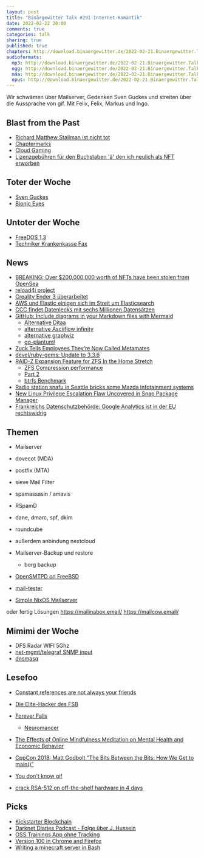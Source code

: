 ```yaml
---
layout: post
title: "Binärgewitter Talk #291 Internet-Romantik"
date: 2022-02-22 20:00
comments: true
categories: talk
sharing: true
published: true
chapters: http://download.binaergewitter.de/2022-02-21.Binaergewitter.Talk.291.chapters.txt
audioformats:
  mp3: http://download.binaergewitter.de/2022-02-21.Binaergewitter.Talk.291.mp3
  ogg: http://download.binaergewitter.de/2022-02-21.Binaergewitter.Talk.291.ogg
  m4a: http://download.binaergewitter.de/2022-02-21.Binaergewitter.Talk.291.m4a
  opus: http://download.binaergewitter.de/2022-02-21.Binaergewitter.Talk.291.opus
---
```

Wir schwämen über Mailserver, Gedenken Sven Guckes und streiten über die Aussprache von gif.
Mit Felix, Felix, Markus und Ingo.

## Blast from the Past
- [Richard Matthew Stallman ist nicht tot]( http://blog.binaergewitter.de/2022/02/08/binaergewitter-talk-number-290-code-vor-unserer-zeit/#isso-2034 )
- [Chaptermarks]( http://blog.binaergewitter.de/2022/02/08/binaergewitter-talk-number-290-code-vor-unserer-zeit/#isso-2024 )
- [Cloud Gaming]( http://blog.binaergewitter.de/2022/02/08/binaergewitter-talk-number-290-code-vor-unserer-zeit/#isso-2028 )
- [Lizenzgebühren für den Buchstaben 'ä' den ich neulich als NFT erworben]( http://blog.binaergewitter.de/2022/02/08/binaergewitter-talk-number-290-code-vor-unserer-zeit/#isso-2035 )

## Toter der Woche
- [Sven Guckes]( https://linuxnews.de/2022/02/sven-guckes-verstorben/ )
- [Bionic Eyes]( https://spectrum.ieee.org/bionic-eye-obsolete )

## Untoter der Woche
- [FreeDOS 1.3]( https://sourceforge.net/p/freedos/news/2022/02/freedos-13/ )
- [Techniker Krankenkasse Fax]( https://www.golem.de/news/digitalisierung-techniker-krankenkasse-fuehrt-fax-funktion-in-app-ein-2202-163220.html )

## News
- [BREAKING: Over $200,000,000 worth of NFTs have been stolen from OpenSea]( https://twitter.com/pluggedinn/status/1495246939838840840 )
- [reload4j project]( https://reload4j.qos.ch/ )
- [Creality Ender 3 überarbeitet]( https://www.heise.de/news/3D-Drucker-ueberarbeitet-Creality-Ender-3-S1-6328518.html )
- [AWS und Elastic einigen sich im Streit um Elasticsearch]( https://www.linux-magazin.de/news/aws-und-elastic-einigen-sich-im-streit-um-elasticsearch/ )
- [CCC findet Datenlecks mit sechs Millionen Datensätzen]( https://www.linux-magazin.de/news/ccc-findet-datenlecks-mit-sechs-millionen-datensaetzen/ )
- [GitHub: Include diagrams in your Markdown files with Mermaid](https://github.blog/2022-02-14-include-diagrams-markdown-files-mermaid/)
  - [Alternative Ditaa]( http://ditaa.sourceforge.net/ )
  - [alternative Asciiflow infinity]( https://asciiflow.com/#/ )
  - [alternative graphviz]( )
  - [go-plantuml]( https://github.com/bykof/go-plantuml )
- [Zuck Tells Employees They’re Now Called Metamates]( https://twitter.com/Gizmodo/status/1493716775258656771 )
- [devel/ruby-gems: Update to 3.3.6]( https://bugs.freebsd.org/bugzilla/show_bug.cgi?id=258108 )
- [RAID-Z Expansion Feature for ZFS In the Home Stretch]( https://freebsdfoundation.org/blog/raid-z-expansion-feature-for-zfs/ )
  - [ZFS Compression performance]( https://old.reddit.com/r/zfs/comments/svnycx/a_simple_real_world_zfs_compression_speed_an/ )
  - [Part 2]( https://old.reddit.com/r/zfs/comments/sxx9p7/a_simple_real_world_zfs_compression_speed_an/ )
  - [btrfs Benchmark]( https://docs.google.com/spreadsheets/d/1x9-3OQF4ev1fOCrYuYWt1QmxYRmPilw_nLik5H_2_qA/edit#gid=0 )
- [Radio station snafu in Seattle bricks some Mazda infotainment systems]( https://arstechnica.com/cars/2022/02/radio-station-snafu-in-seattle-bricks-some-mazda-infotainment-systems/ )
- [New Linux Privilege Escalation Flaw Uncovered in Snap Package Manager]( https://thehackernews.com/2022/02/new-linux-privilege-escalation-flaw.html )
- [Frankreichs Datenschutzbehörde: Google Analytics ist in der EU rechtswidrig]( https://www.heise.de/news/Frankreichs-Datenschutzbehoerde-Google-Analytics-ist-in-der-EU-rechtswidrig-6439306.html )

## Themen

- Mailserver
 * dovecot (MDA)
 * postfix (MTA)
 * sieve Mail Filter
 * spamassasin / amavis
 * RSpamD
 * dane, dmarc, spf, dkim
 * roundcube
 * außerdem anbindung nextcloud
 * Mailserver-Backup und restore

     * borg backup

 * [OpenSMTPD on FreeBSD]( https://l33tsource.com/blog/2015/07/26/mail-part-1-setup-smtp-opensmtpd/ )
 * [mail-tester]( https://www.mail-tester.com/ )
* [Simple NixOS Mailserver]( https://gitlab.com/simple-nixos-mailserver/nixos-mailserver )

oder fertig Lösungen
 https://mailinabox.email/
 https://mailcow.email/


## Mimimi der Woche

- DFS Radar WIFI 5Ghz
- [net-mgmt/telegraf SNMP input]( https://forums.freebsd.org/threads/net-mgmt-telegraf-snmp-input-could-not-find-module-named-if-mib.83679/ )
- [dnsmasq]( https://lists.thekelleys.org.uk/pipermail/dnsmasq-discuss/2022q1/016015.html )

## Lesefoo
- [Constant references are not always your friends]( https://belaycpp.com/2022/02/15/constant-references-are-not-always-your-friends/ )
- [Die Elite-Hacker des FSB]( https://interaktiv.br.de/elite-hacker-fsb/index.html )
- [Forever Falls]( https://mwl.io/archives/2348 )

    * [Neuromancer]( https://www.goodreads.com/book/show/6088007-neuromancer )

- [The Effects of Online Mindfulness Meditation on Mental Health and Economic Behavior]( https://economics.mit.edu/files/22355 )
- [CppCon 2018: Matt Godbolt “The Bits Between the Bits: How We Get to main()”]( https://www.youtube.com/watch?v=dOfucXtyEsU )
- [You don't know gif ]( https://blog.darrien.dev/posts/you-dont-know-gif/ )
- [crack RSA-512 on off-the-shelf hardware in 4 days]( https://yurichev.com/news/20220210_RSA/ )

## Picks
- [Kickstarter Blockchain]( https://www.kickstarter.com/articles/lets-build-whats-next-for-crowdfunding-creative-projects )
- [Darknet Diaries Podcast - Folge über J. Hussein]( https://darknetdiaries.com/episode/109/ )
- [OSS Trainings App ohne Tracking]( https://twitter.com/mobilsicher/status/1483745331129077761 )
- [Version 100 in Chrome and Firefox]( https://hacks.mozilla.org/2022/02/version-100-in-chrome-and-firefox/ )
- [Writing a minecraft server in Bash]( https://sdomi.pl/weblog/15-witchcraft-minecraft-server-in-bash/ )
